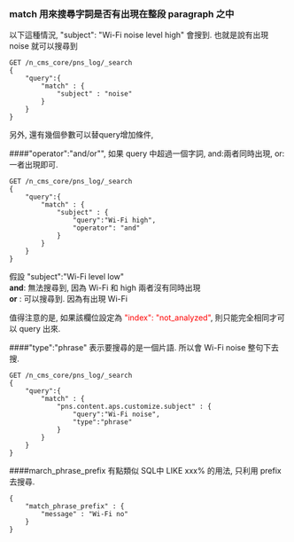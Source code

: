 ### match 用來搜尋字詞是否有出現在整段 paragraph 之中  

以下這種情況, 
"subject": "Wi-Fi noise level high" 會搜到. 也就是說有出現 noise 就可以搜尋到</br>   

```
GET /n_cms_core/pns_log/_search
{
    "query":{
        "match" : {
            "subject" : "noise"
        }
    }
}
```
另外, 還有幾個參數可以替query增加條件, 

####"operator":"and/or"", 如果 query 中超過一個字詞, and:兩者同時出現, or:一者出現即可.

```
GET /n_cms_core/pns_log/_search
{
    "query":{
        "match" : {
            "subject" : {
                "query":"Wi-Fi high",
                "operator": "and"
            }
        }
    }
}
```
假設 "subject":"Wi-Fi level low"</br>
	**and**: 無法搜尋到, 因為 Wi-Fi 和 high 兩者沒有同時出現</br>
	**or** : 可以搜尋到. 因為有出現 Wi-Fi</br> 

值得注意的是, 如果該欄位設定為 <font color="red">"index": "not_analyzed"</font>, 則只能完全相同才可以 query 出來.
	
	



####"type":"phrase" 表示要搜尋的是一個片語. 所以會 Wi-Fi noise 整句下去搜.

```
GET /n_cms_core/pns_log/_search
{
    "query":{
        "match" : {
            "pns.content.aps.customize.subject" : {
                "query":"Wi-Fi noise",
                "type":"phrase"
            }
        }
    }
}
```



####march_phrase_prefix 有點類似 SQL中 LIKE xxx% 的用法, 只利用 prefix 去搜尋.

```
{
    "match_phrase_prefix" : {
        "message" : "Wi-Fi no"
    }
}
```











